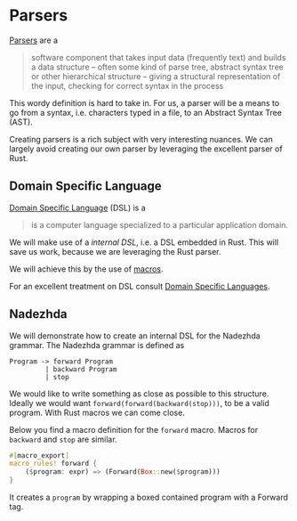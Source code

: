 # Parsers
[Parsers](https://en.wikipedia.org/wiki/Parsing) are a

> software component that takes input data (frequently text) and builds a data
> structure – often some kind of parse tree, abstract syntax tree or other
> hierarchical structure – giving a structural representation of the input,
> checking for correct syntax in the process 

This wordy definition is hard to take in. For us, a parser will be a means to go
from a syntax, i.e. characters typed in a file, to an Abstract Syntax Tree
(AST).

Creating parsers is a rich subject with very interesting nuances. We can largely
avoid creating our own parser by leveraging the excellent parser of Rust.

## Domain Specific Language
[Domain Specific Language](https://en.wikipedia.org/wiki/Domain-specific_language) (DSL)
is a 

> is a computer language specialized to a particular application domain.

We will make use of a _internal DSL_, i.e. a DSL embedded in Rust. This will
save us work, because we are leveraging the Rust parser.

We will achieve this by the use
of [macros](https://doc.rust-lang.org/book/macros.html). 

For an excellent treatment on DSL
consult [Domain Specific Languages](http://martinfowler.com/books/dsl.html).

## Nadezhda
We will demonstrate how to create an internal DSL for the Nadezhda grammar.
The Nadezhda grammar is defined as

```plain
Program -> forward Program
         | backward Program
         | stop
```

We would like to write something as close as possible to this structure. Ideally
we would want `forward(forward(backward(stop)))`, to be a valid program. With
Rust macros we can come close.

Below you find a macro definition for the `forward` macro. Macros for `backward`
and `stop` are similar.

```rust
#[macro_export]
macro_rules! forward {
    ($program: expr) => (Forward(Box::new($program)))
}
```

It creates a `program` by wrapping a boxed contained program with a Forward tag.
